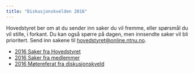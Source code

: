 ```yaml
---
title: "Diskusjonskvelden 2016"
---
```


Hovedstyret ber om at du sender inn saker du vil fremme, eller spørsmål du vil stille, i forkant. Du kan også spørre på dagen, men innsendte saker vil bli prioritert. Send inn sakene til hovedstyret@online.ntnu.no.




* [2016 Saker fra Hovedstyret](/info/innsikt-og-interface/diskusjonskveldmedhs/2016/sakerfrahovedstyret)
* [2016 Saker fra medlemmer](/info/innsikt-og-interface/diskusjonskveldmedhs/2016/sakerframedlemmer)
* [2016 Møtereferat fra diskusjonskveld](/info/innsikt-og-interface/diskusjonskveldmedhs/2016/motereferatfradiskusjonskveld)